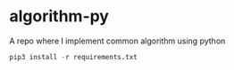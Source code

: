 # algorithm-py

A repo where I implement common algorithm using python

```python
pip3 install -r requirements.txt
```